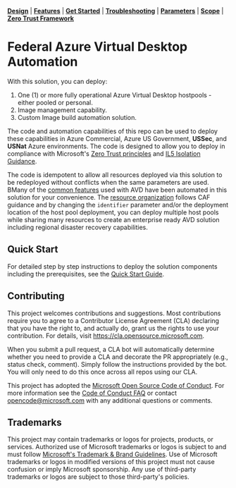 [**Design**](docs/design.md) | [**Features**](docs/features.md) | [**Get Started**](docs/quickStart.md) | [**Troubleshooting**](docs/troubleshooting.md) | [**Parameters**](docs/parameters.md) | [**Scope**](docs/scope.md) | [**Zero Trust Framework**](docs/zeroTrustFramework.md)

# Federal Azure Virtual Desktop Automation

With this solution, you can deploy:

1. One (1) or more fully operational Azure Virtual Desktop hostpools - either pooled or personal.
2. Image management capability.
3. Custom Image build automation solution.

The code and automation capabilities of this repo can be used to deploy these capabilities in Azure Commercial, Azure US Government, **USSec**, and **USNat** Azure environments. The code is designed to allow you to deploy in compliance with Microsoft's [Zero Trust principles](https://learn.microsoft.com/security/zero-trust/azure-infrastructure-avd) and [IL5 Isolation Guidance](https://learn.microsoft.com/en-us/azure/azure-government/documentation-government-impact-level-5).

The code is idempotent to allow all resources deployed via this solution to be redeployed without conflicts when the same parameters are used. BMany of the [common features](docs/features.md) used with AVD have been automated in this solution for your convenience. The [resource organization](docs/design.md) follows CAF guidance and by changing the `identifier` parameter and/or the deployment location of the host pool deployment, you can deploy multiple host pools while sharing many resources to create an enterprise ready AVD solution including regional disaster recovery capabilities.

## Quick Start

For detailed step by step instructions to deploy the solution components including the prerequisites, see the [Quick Start Guide](docs/quickStart.md).

## Contributing

This project welcomes contributions and suggestions.  Most contributions require you to agree to a
Contributor License Agreement (CLA) declaring that you have the right to, and actually do, grant us
the rights to use your contribution. For details, visit https://cla.opensource.microsoft.com.

When you submit a pull request, a CLA bot will automatically determine whether you need to provide
a CLA and decorate the PR appropriately (e.g., status check, comment). Simply follow the instructions
provided by the bot. You will only need to do this once across all repos using our CLA.

This project has adopted the [Microsoft Open Source Code of Conduct](https://opensource.microsoft.com/codeofconduct/).
For more information see the [Code of Conduct FAQ](https://opensource.microsoft.com/codeofconduct/faq/) or
contact [opencode@microsoft.com](mailto:opencode@microsoft.com) with any additional questions or comments.

## Trademarks

This project may contain trademarks or logos for projects, products, or services. Authorized use of Microsoft 
trademarks or logos is subject to and must follow 
[Microsoft's Trademark & Brand Guidelines](https://www.microsoft.com/en-us/legal/intellectualproperty/trademarks/usage/general).
Use of Microsoft trademarks or logos in modified versions of this project must not cause confusion or imply Microsoft sponsorship.
Any use of third-party trademarks or logos are subject to those third-party's policies.

